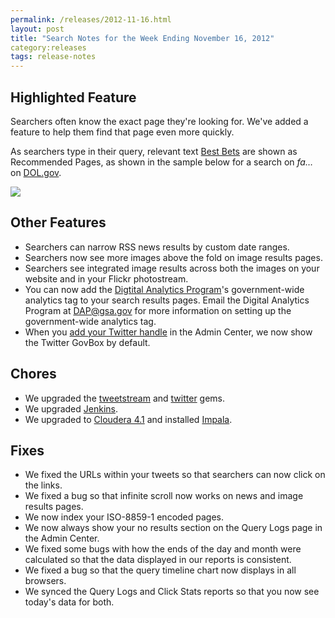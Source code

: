 ```yaml
---
permalink: /releases/2012-11-16.html
layout: post
title: "Search Notes for the Week Ending November 16, 2012"
category:releases
tags: release-notes
---
```

<h2>Highlighted Feature</h2>
<p>Searchers often know the exact page they're looking for. We've added a feature to help them find that page even more quickly. </p>
<p>As searchers type in their query, relevant text <a href="/sites/manual/best-bets-text.html">Best Bets</a> are shown as Recommended Pages, as shown in the sample below for a search on <em>fa&#8230;</em> on <a href="http://search.usa.gov/search?query=jobs&amp;affiliate=u.s.departmentoflabor">DOL.gov</a>.</p>
<p><img src="https://9fddeb862c037f6d2190-f1564c64756a8cfee25b6b19953b1d23.ssl.cf2.rackcdn.com/tumblr_mdljlrljT71qid15q.png"/></p>
<h2>Other Features</h2>
<ul><li>Searchers can narrow RSS news results by custom date ranges.</li>
<li>Searchers now see more images above the fold on image results pages.</li>
<li>Searchers see integrated image results across both the images on your website and in your Flickr photostream.</li>
<li>You can now add the <a href="http://www.howto.gov/web-content/digital-metrics/digital-analytics-program">Digtital Analytics Program</a>'s government-wide analytics tag to your search results pages. Email the Digital Analytics Program at <a href="mailto:DAP@gsa.gov">DAP@gsa.gov</a> for more information on setting up the government-wide analytics tag.</li>
<li>When you <a href="/sites/manual/twitter.html">add your Twitter handle</a> in the Admin Center, we now show the Twitter GovBox by default.</li>
</ul><h2>Chores</h2>
<ul><li>We upgraded the <a href="https://rubygems.org/gems/tweetstream">tweetstream</a> and <a href="https://rubygems.org/gems/twitter">twitter</a> gems.</li>
<li>We upgraded <a href="http://jenkins-ci.org/">Jenkins</a>.</li>
<li>We upgraded to <a href="http://blog.cloudera.com/blog/2012/10/cdh4-1-now-released/">Cloudera 4.1</a> and installed <a href="https://ccp.cloudera.com/display/IMPALA10BETADOC/Cloudera+Impala+1.0+Beta+Documentation">Impala</a>.</li>
</ul><h2>Fixes</h2>
<ul><li>We fixed the URLs within your tweets so that searchers can now click on the links.</li>
<li>We fixed a bug so that infinite scroll now works on news and image results pages.</li>
<li>We now index your <span>ISO-8859-1 encoded pages.</span></li>
<li>We now always show your no results section on the Query Logs page in the Admin Center.</li>
<li><span>We fixed some bugs with how the ends of the day and month were calculated so that the data displayed in our reports is consistent.</span></li>
<li>We fixed a bug so that the query timeline chart now displays in all browsers.</li>
<li>We synced the Query Logs and Click Stats reports so that you now see today's data for both.</li>
</ul>
